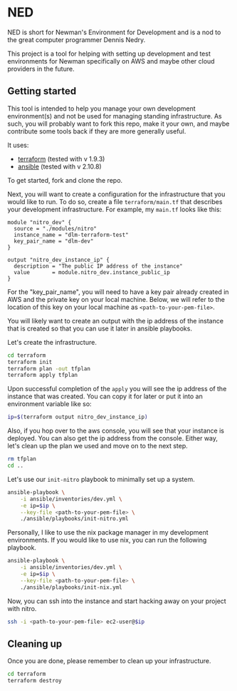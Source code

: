 # NED

NED is short for Newman's Environment for Development and is a nod to the
great computer programmer Dennis Nedry.

This project is a tool for helping with setting up development and test
environments for Newman specifically on AWS and maybe other cloud providers
in the future.

## Getting started

This tool is intended to help you manage your own development environment(s)
and not be used for managing standing infrastructure.  As such, you will
probably want to fork this repo, make it your own, and maybe contribute some
tools back if they are more generally useful.

It uses:
- [terraform](https://www.terraform.io/) (tested with v 1.9.3)
- [ansible](https://www.ansible.com/) (tested with v 2.10.8)

To get started, fork and clone the repo.

Next, you will want to create a configuration for the infrastructure that
you would like to run.  To do so, create a file `terraform/main.tf` that
describes your development infrastructure.  For example,
my `main.tf` looks like this:

```hcl
module "nitro_dev" {
  source = "./modules/nitro"
  instance_name = "dlm-terraform-test"
  key_pair_name = "dlm-dev"
}

output "nitro_dev_instance_ip" {
  description = "The public IP address of the instance"
  value       = module.nitro_dev.instance_public_ip
}
```

For the "key_pair_name", you will need to have a key pair already created in
AWS and the private key on your local machine.  Below, we will refer to the
location of this key on your local machine as `<path-to-your-pem-file>`.

You will likely want to create an output with the ip address of the
instance that is created so that you can use it later in ansible playbooks.

Let's create the infrastructure.

```bash
cd terraform
terraform init
terraform plan -out tfplan
terraform apply tfplan
```

Upon successful completion of the `apply` you will see the ip address of the
instance that was created. You can copy it for later or put it into an
environment variable like so:

```bash
ip=$(terraform output nitro_dev_instance_ip)
```

Also, if you hop over to the aws console, you will see that your instance is
deployed. You can also get the ip address from the console. Either way, let's
clean up the plan we used and move on to the next step.

```bash
rm tfplan
cd ..
```

Let's use our `init-nitro` playbook to minimally set up a system.

```bash
ansible-playbook \
    -i ansible/inventories/dev.yml \
    -e ip=$ip \
    --key-file <path-to-your-pem-file> \
    ./ansible/playbooks/init-nitro.yml
```

Personally, I like to use the nix package manager in my development
environments.  If you would like to use nix, you can run the following playbook.

```bash
ansible-playbook \
    -i ansible/inventories/dev.yml \
    -e ip=$ip \
    --key-file <path-to-your-pem-file> \
    ./ansible/playbooks/init-nix.yml
```

Now, you can ssh into the instance and start hacking away on your project
with nitro.

```bash
ssh -i <path-to-your-pem-file> ec2-user@$ip
```

## Cleaning up

Once you are done, please remember to clean up your infrastructure.

```bash
cd terraform
terraform destroy
```




